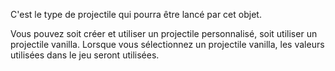 C'est le type de projectile qui pourra être lancé par cet objet.

Vous pouvez soit créer et utiliser un projectile personnalisé, soit utiliser un projectile vanilla.
Lorsque vous sélectionnez un projectile vanilla, les valeurs utilisées dans le jeu seront utilisées.